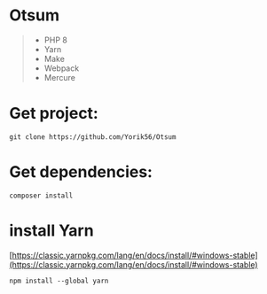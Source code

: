 # Otsum

> - PHP 8
> - Yarn
> - Make
> - Webpack
> - Mercure

# Get project: 

`git clone https://github.com/Yorik56/Otsum`

# Get dependencies: 
`composer install`

# install Yarn
[https://classic.yarnpkg.com/lang/en/docs/install/#windows-stable](https://classic.yarnpkg.com/lang/en/docs/install/#windows-stable)

`npm install --global yarn` 
